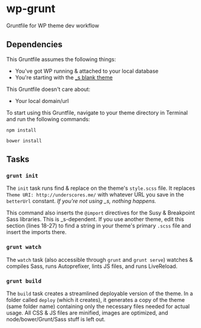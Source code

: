 # wp-grunt

Gruntfile for WP theme dev workflow

## Dependencies

This Gruntfile assumes the following things:

* You've got WP running & attached to your local database
* You're starting with the [_s blank theme](http://underscores.me)

This Gruntfile doesn't care about:

* Your local domain/url

To start using this Gruntfile, navigate to your theme directory in Terminal and run the following commands:

`npm install`

`bower install`

## Tasks

### `grunt init`

The `init` task runs find & replace on the theme's `style.scss` file. It replaces `Theme URI: http://underscores.me/` with whatever URL you save in the `betterUrl` constant. *If you're not using _s, nothing happens.*

This command also inserts the `@import` directives for the Susy & Breakpoint Sass libraries. This is _s-dependent. If you use another theme, edit this section (lines 18-27) to find a string in your theme's primary `.scss` file and insert the imports there.

### `grunt watch`

The `watch` task (also accessible through `grunt` and `grunt serve`) watches & compiles Sass, runs Autoprefixer, lints JS files, and runs LiveReload.

### `grunt build`

The `build` task creates a streamlined deployable version of the theme. In a folder called `deploy` (which it creates), it generates a copy of the theme (same folder name) containing only the necessary files needed for actual usage. All CSS & JS files are minified, images are optimized, and node/bower/Grunt/Sass stuff is left out.